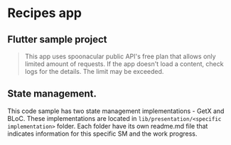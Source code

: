 # Recipes app
## Flutter sample project

> This app uses spoonacular public API's free plan that allows only limited amount of requests. If the app doesn't load a content, check logs for the details. The limit may be exceeded.

## State management.

This code sample has two state management implementations - GetX and BLoC. 
These implementations are located in `lib/presentation/<specific implementation>` folder. Each folder have its own readme.md file that indicates information for this specific SM and the work progress.
